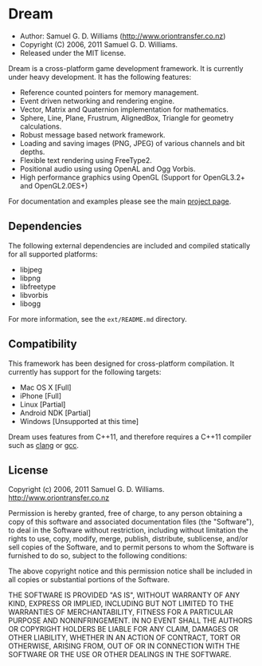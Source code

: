 Dream
=====

* Author: Samuel G. D. Williams (<http://www.oriontransfer.co.nz>)
* Copyright (C) 2006, 2011 Samuel G. D. Williams.
* Released under the MIT license.

Dream is a cross-platform game development framework. It is currently under heavy development. It has the following features:

* Reference counted pointers for memory management.
* Event driven networking and rendering engine.
* Vector, Matrix and Quaternion implementation for mathematics.
* Sphere, Line, Plane, Frustrum, AlignedBox, Triangle for geometry calculations.
* Robust message based network framework.
* Loading and saving images (PNG, JPEG) of various channels and bit depths.
* Flexible text rendering using FreeType2.
* Positional audio using using OpenAL and Ogg Vorbis.
* High performance graphics using OpenGL (Support for OpenGL3.2+ and OpenGL2.0ES+)

For documentation and examples please see the main [project page][1].

[1]: http://www.oriontransfer.co.nz/projects/dream

Dependencies
------------

The following external dependencies are included and compiled statically for all supported platforms:

* libjpeg
* libpng
* libfreetype
* libvorbis
* libogg

For more information, see the `ext/README.md` directory.

Compatibility
-------------

This framework has been designed for cross-platform compilation. It currently has support for the following targets:

* Mac OS X [Full]
* iPhone [Full]
* Linux [Partial]
* Android NDK [Partial]
* Windows [Unsupported at this time]

Dream uses features from C++11, and therefore requires a C++11 compiler such as [clang][1] or [gcc][2].

[1]: http://clang.llvm.org/
[2]: http://gcc.gnu.org/gcc-4.6/

License
-------

Copyright (c) 2006, 2011 Samuel G. D. Williams. <http://www.oriontransfer.co.nz>

Permission is hereby granted, free of charge, to any person obtaining a copy
of this software and associated documentation files (the "Software"), to deal
in the Software without restriction, including without limitation the rights
to use, copy, modify, merge, publish, distribute, sublicense, and/or sell
copies of the Software, and to permit persons to whom the Software is
furnished to do so, subject to the following conditions:

The above copyright notice and this permission notice shall be included in
all copies or substantial portions of the Software.

THE SOFTWARE IS PROVIDED "AS IS", WITHOUT WARRANTY OF ANY KIND, EXPRESS OR
IMPLIED, INCLUDING BUT NOT LIMITED TO THE WARRANTIES OF MERCHANTABILITY,
FITNESS FOR A PARTICULAR PURPOSE AND NONINFRINGEMENT. IN NO EVENT SHALL THE
AUTHORS OR COPYRIGHT HOLDERS BE LIABLE FOR ANY CLAIM, DAMAGES OR OTHER
LIABILITY, WHETHER IN AN ACTION OF CONTRACT, TORT OR OTHERWISE, ARISING FROM,
OUT OF OR IN CONNECTION WITH THE SOFTWARE OR THE USE OR OTHER DEALINGS IN
THE SOFTWARE.
